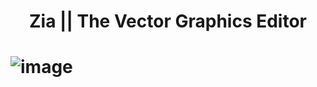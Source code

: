 <h1 align="center"> Zia || The Vector Graphics Editor<h1>

![image](https://user-images.githubusercontent.com/73777108/147732761-cb2c48f4-db7c-4ef0-9570-2003d4592fc2.png)

